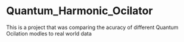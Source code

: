 # Quantum_Harmonic_Ocilator

This is a project that was comparing the acuracy of different Quantum Ocilation modles to real world data

